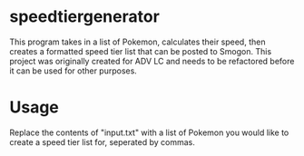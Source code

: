 # speedtiergenerator
This program takes in a list of Pokemon, calculates their speed, then creates a formatted speed tier list that can be posted to Smogon. This project was originally created for ADV LC and needs to be refactored before it can be used for other purposes.

# Usage
Replace the contents of "input.txt" with a list of Pokemon you would like to create a speed tier list for, seperated by commas.
